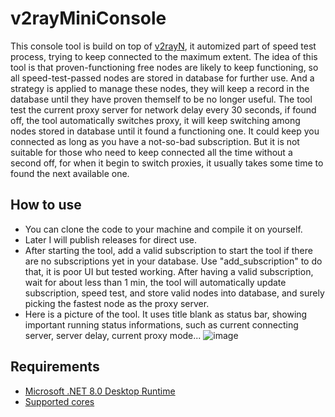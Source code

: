 # v2rayMiniConsole
This console tool is build on top of [v2rayN](https://github.com/2dust/v2rayN), it automized part of speed test process, trying to keep connected to the maximum extent.
The idea of this tool is that proven-functioning free nodes are likely to keep functioning, so all speed-test-passed nodes are stored in database for further use. And a strategy is applied to manage these nodes, they will keep a record in the database until they have proven themself to be no longer useful.
The tool test the current proxy server for network delay every 30 seconds, if found off, the tool automatically switches proxy, it will keep switching among nodes stored in database until it found a functioning one. It could keep you connected as long as you have a not-so-bad subscription. But it is not suitable for those who need to keep connected all the time without a second off, for when it begin to switch proxies, it usually takes some time to found the next available one.

## How to use
- You can clone the code to your machine and compile it on yourself.
- Later I will publish releases for direct use.
- After starting the tool, add a valid subscription to start the tool if there are no subscriptions yet in your database. Use "add_subscription" to do that, it is poor UI but tested working. After having a valid subscription, wait for about less than 1 min, the tool will automatically update subscription, speed test, and store valid nodes into database, and surely picking the fastest node as the proxy server.
- Here is a picture of the tool. It uses title blank as status bar, showing important running status informations, such as current connecting server, server delay, current proxy mode...
 ![image](https://github.com/user-attachments/assets/ffa05fe3-5bc9-4fee-88e8-51acceefb5cf)


## Requirements  
- [Microsoft .NET 8.0 Desktop Runtime ](https://dotnet.microsoft.com/en-us/download/dotnet/8.0)
- [Supported cores](https://github.com/2dust/v2rayN/wiki/List-of-supported-cores)

